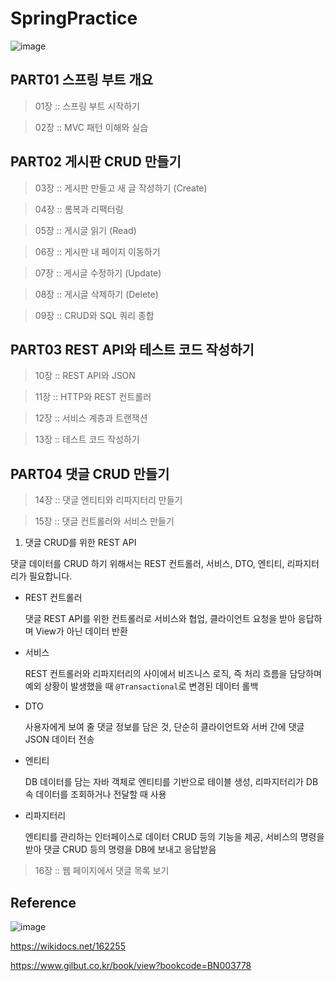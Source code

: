 # SpringPractice



![image](https://github.com/junhochoi-dev/SpringPractice/assets/39554558/829b2a01-c531-47ed-bb5f-e12ebe4eca56)

## PART01 스프링 부트 개요

> 01장 :: 스프링 부트 시작하기

> 02장 :: MVC 패턴 이해와 실습

## PART02 게시판 CRUD 만들기

> 03장 :: 게시판 만들고 새 글 작성하기 (Create)

> 04장 :: 롬복과 리팩터링

> 05장 :: 게시글 읽기 (Read)

> 06장 :: 게시판 내 페이지 이동하기

> 07장 :: 게시글 수정하기 (Update)

> 08장 :: 게시글 삭제하기 (Delete)

> 09장 :: CRUD와 SQL 쿼리 종합

## PART03 REST API와 테스트 코드 작성하기

> 10장 :: REST API와 JSON

> 11장 :: HTTP와 REST 컨트롤러

> 12장 :: 서비스 계층과 트랜잭션

> 13장 :: 테스트 코드 작성하기

## PART04 댓글 CRUD 만들기

> 14장 :: 댓글 엔티티와 리파지터리 만들기

> 15장 :: 댓글 컨트롤러와 서비스 만들기

1. 댓글 CRUD를 위한 REST API

댓글 데이터를 CRUD 하기 위해서는 REST 컨트롤러, 서비스, DTO, 엔티티, 리파지터리가 필요합니다.

* REST 컨트롤러

  댓글 REST API를 위한 컨트롤러로 서비스와 협업, 클라이언트 요청을 받아 응답하며 View가 아닌 데이터 반환
  
* 서비스

  REST 컨트롤러와 리파지터리의 사이에서 비즈니스 로직, 즉 처리 흐름을 담당하며 예외 상황이 발생했을 때 `@Transactional`로 변경된 데이터 롤백
  
* DTO

  사용자에게 보여 줄 댓글 정보를 담은 것, 단순히 클라이언트와 서버 간에 댓글 JSON 데이터 전송
  
* 엔티티

  DB 데이터를 담는 자바 객체로 엔티티를 기반으로 테이블 생성, 리파지터리가 DB 속 데이터를 조회하거나 전달할 때 사용

* 리파지터리

  엔티티를 관리하는 인터페이스로 데이터 CRUD 등의 기능을 제공, 서비스의 명령을 받아 댓글 CRUD 등의 명령을 DB에 보내고 응답받음

> 16장 :: 웹 페이지에서 댓글 목록 보기



## Reference

![image](https://github.com/junhochoi-dev/SpringPractice/assets/39554558/6fef94d7-6472-4964-83f9-aa36c3909092)

https://wikidocs.net/162255

https://www.gilbut.co.kr/book/view?bookcode=BN003778
